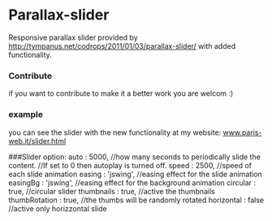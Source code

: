 # Parallax-slider
Responsive parallax slider provided by http://tympanus.net/codrops/2011/01/03/parallax-slider/ with added functionality.

### Contribute
if you want to contribute to make it a better work you are welcom :)

### example
you can see the slider with the new functionality at my website: www.paris-web.it/slider.html

###Slider option:
    auto            : 5000,	    //how many seconds to periodically slide the content.
                                //If set to 0 then autoplay is turned off.
    speed           : 2500,     //speed of each slide animation
    easing          : 'jswing', //easing effect for the slide animation
    easingBg        : 'jswing', //easing effect for the background animation
    circular        : true,     //circular slider
    thumbnails      : true,     //active the thumbnails
    thumbRotation   : true,     //the thumbs will be randomly rotated
    horizontal      : false     //active only horizzontal slide

